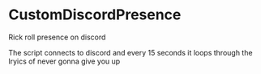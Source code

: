 # CustomDiscordPresence

Rick roll presence on discord

The script connects to discord and every 15 seconds it loops through the lryics of never gonna give you up